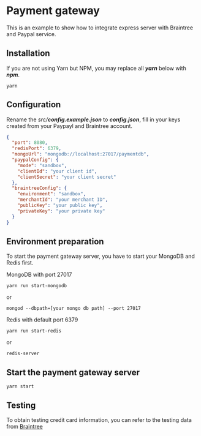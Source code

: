 # Payment gateway
This is an example to show how to integrate express server with Braintree and Paypal service.


## Installation
If you are not using Yarn but NPM, you may replace all **_yarn_** below with **_npm_**.

`yarn`

## Configuration 
Rename the _src/_**_config.example.json_** to **_config.json_**, fill in your keys created from your Paypayl and Braintree account.
```json
{
  "port": 8080,
  "redisPort": 6379,
  "mongoUrl": "mongodb://localhost:27017/paymentdb",
  "paypalConfig": {
    "mode": "sandbox",
    "clientId": "your client id",
    "clientSecret": "your client secret"
  },
  "braintreeConfig": {
    "environment": "sandbox",
    "merchantId": "your merchant ID",
    "publicKey": "your public key",
    "privateKey": "your private key"
  }
}

```

## Environment preparation
To start the payment gateway server, you have to start your MongoDB and Redis first.

MongoDB with port 27017
```
yarn run start-mongodb
```
or 
```
mongod --dbpath=[your mongo db path] --port 27017
```

Redis with default port 6379
```
yarn run start-redis
```
or 
```
redis-server
```

## Start the payment gateway server
```
yarn start
```

## Testing 
To obtain testing credit card information, you can refer to the testing data from [Braintree](https://developers.braintreepayments.com/reference/general/testing/node)
